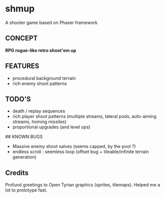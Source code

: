 # shmup
A shooter game based on Phaser framework

## CONCEPT

__RPG rogue-like retro shoot'em up__

## FEATURES

* procedural background terrain
* rich enemy shoot patterns

## TODO'S

* death / replay sequences
* rich player shoot patterns (multiple streams, lateral pods, auto-aiming streams, homing missiles)
* proportional upgrades (and level ups)

## KNOWN BUGS

* Massive enemy shoot salves (seems capped, by the pool ?)
* endless scroll : seemless loop (offset bug + tileable/infinite terrain generation)

## Credits

Profund greetings to Open Tyrian graphics (sprites, tilemaps). Helped me a lot to prototype fast.